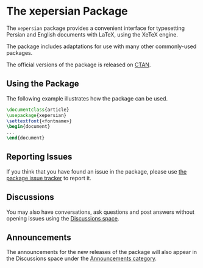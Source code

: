 # The xepersian Package
The `xepersian` package provides a convenient interface for typesetting 
Persian and English documents with LaTeX, using the XeTeX engine.

The package includes adaptations for use with many other commonly-used 
packages.

The official versions of the package is released on [CTAN](https://ctan.org/pkg/xepersian).

## Using the Package
The following example illustrates how the package can be used.
````tex
\documentclass{article}
\usepackage{xepersian}
\settextfont{<fontname>}
\begin{document}
...
\end{document}
````

## Reporting Issues
If you think that you have found an issue in the package, please use 
[the package issue tracker](https://github.com/kvafa/xepersian/issues) 
to report it.

## Discussions
You may also have conversations, ask questions and post answers
without opening issues using the [Discussions space](https://github.com/kvafa/xepersian/discussions).

## Announcements
The announcements for the new releases of the package will
also appear in the Discussions space under the [Announcements
category](https://github.com/kvafa/xepersian/discussions/categories/announcements).